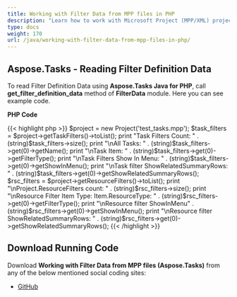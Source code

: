 ```yaml
---
title: Working with Filter Data from MPP files in PHP
description: "Learn how to work with Microsoft Project (MPP/XML) project filters using Aspose.Tasks Java for PHP."
type: docs
weight: 170
url: /java/working-with-filter-data-from-mpp-files-in-php/
---
```


## **Aspose.Tasks - Reading Filter Definition Data**
To read Filter Definition Data using **Aspose.Tasks Java for PHP**, call **get_filter_definition_data** method of **FilterData** module. Here you can see example code.

**PHP Code**

{{< highlight php >}}
$project = new Project('test_tasks.mpp');
$task_filters = $project->getTaskFilters()->toList();
print "Task Filters Count: " . (string)$task_filters->size();
print "\nAll Tasks: " . (string)$task_filters->get(0)->getName();
print "\nTask Item: " . (string)$task_filters->get(0)->getFilterType();
print "\nTask Filters Show In Menu: " . (string)$task_filters->get(0)->getShowInMenu();
print "\nTask filter ShowRelatedSummaryRows: "  . (string)$task_filters->get(0)->getShowRelatedSummaryRows();
$rsc_filters = $project->getResourceFilters()->toList();
print "\nProject.ResourceFilters count: " .  (string)$rsc_filters->size();
print "\nResource Filter Item Type: Item.ResourceType: "  . (string)$rsc_filters->get(0)->getFilterType();
print "\nResource filter ShowInMenu"  . (string)$rsc_filters->get(0)->getShowInMenu();
print "\nResource filter ShowRelatedSummaryRows: " . (string)$rsc_filters->get(0)->getShowRelatedSummaryRows();
{{< /highlight >}}

## **Download Running Code**
Download **Working with Filter Data from MPP files (Aspose.Tasks)** from any of the below mentioned social coding sites:

- [GitHub](https://github.com/aspose-tasks/Aspose.Tasks-for-Java/blob/master/Plugins/Aspose_Tasks_Java_for_PHP/src/aspose/tasks/WorkingWithProjects/FilterData.php)
